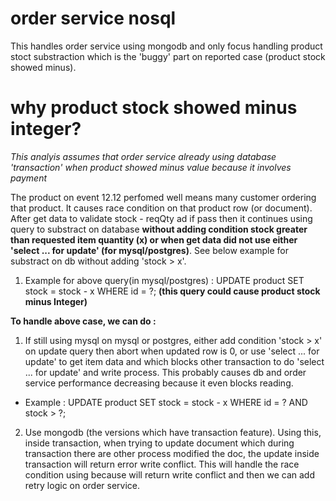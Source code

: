 # order service nosql
This handles order service using mongodb and only focus handling product stoct substraction which is the 'buggy' part on reported case (product stock showed minus).

# why product stock showed minus integer?

*This analyis assumes that order service already using database 'transaction' when product showed minus value because it involves payment*

The product on event 12.12 perfomed well means many customer ordering that product. It causes race condition on that product row (or document). After get data to validate stock - reqQty ad if pass then it continues using query to substract on database **without adding condition stock greater than requested item quantity (x) or when get data did not use either 'select ... for update' (for mysql/postgres)**. See below example for substract on db without adding 'stock > x'.
1. Example for above query(in mysql/postgres) : UPDATE product SET stock = stock - x WHERE id = ?; **(this query could cause product stock minus Integer)**

**To handle above case, we can do :**
1. If still using mysql on mysql or postgres, either add condition 'stock > x' on update query then abort when updated row is 0, or use 'select ... for update' to get item data and which blocks other transaction to do 'select ... for update' and write process. This probably causes db and order service performance decreasing because it even blocks reading.
- Example : UPDATE product SET stock = stock - x WHERE id = ? AND stock > ?; 

2. Use mongodb (the versions which have transaction feature). Using this, inside transaction, when trying to update document which during transaction there are other process modified the doc, the update inside transaction will return error write conflict. This will handle the race condition using because will return write conflict and then we can add retry logic on order service.